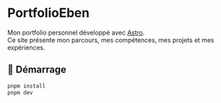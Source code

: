 # PortfolioEben

Mon portfolio personnel développé avec [Astro](https://astro.build).  
Ce site présente mon parcours, mes compétences, mes projets et mes expériences.

## 🚀 Démarrage

```bash
pnpm install
pnpm dev
